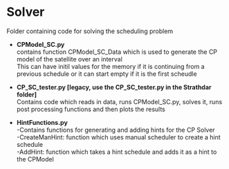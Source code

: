 # Solver

Folder containing code for solving the scheduling problem  

- **CPModel_SC.py**  
    contains function CPModel_SC_Data which is used to generate the CP model of the satellite over an interval  
    This can have initil values for the memory if it is continuing from a previous schedule or it can start empty if it is the first scheudle
    
- **CP_SC_tester.py [legacy, use the CP_SC_tester.py in the Strathdar folder]**  
    Contains code which reads in data, runs CPModel_SC.py, solves it, runs post processing functions and then plots the results

- **HintFunctions.py**   
    -Contains functions for generating and adding hints for the CP Solver  
    -CreateManHint: function which uses manual scheduler to create a hint schedule  
    -AddHint: function which takes a hint schedule and adds it as a hint to the CPModel